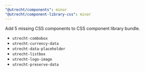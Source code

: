 ```yaml
---
"@utrecht/components": minor
"@utrecht/component-library-css": minor
---
```


Add 5 missing CSS components to CSS component library bundle.

- `utrecht-combobox`
- `utrecht-currency-data`
- `utrecht-data-placeholder`
- `utrecht-listbox`
- `utrecht-logo-image`
- `utrecht-preserve-data`
